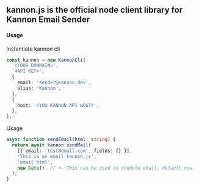 ## kannon.js is the official node client library for Kannon Email Sender

#### Usage

Instantiate kannon cli

```ts
const kannon = new KannonCli(
  '<YOUR DONMAIN>',
  '<API KEY>',
  {
    email: 'sender@kannon.dev',
    alias: 'Kannon',
  },
  {
    host: '<YOU KANNON API HOST>',
  },
);
```

Usage

```ts
async function sendEmail(html: string) {
  return await kannon.sendMail(
    [{ email: 'test@email.com', fields: {} }],
    'This is an email kannon.js',
    'email html',
    new Date(), // <- This can be used to chedule email, default now
  );
}
```
